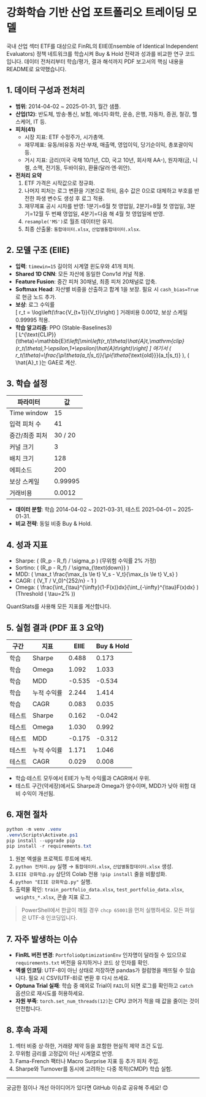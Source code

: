 # 강화학습 기반 산업 포트폴리오 트레이딩 모델

국내 산업 섹터 ETF를 대상으로 FinRL의 EIIE(Ensemble of Identical Independent Evaluators) 정책 네트워크를 학습시켜 Buy & Hold 전략과 성과를 비교한 연구 코드입니다. 데이터 전처리부터 학습/평가, 결과 해석까지 PDF 보고서의 핵심 내용을 README로 요약했습니다.

## 1. 데이터 구성과 전처리
- **범위**: 2014-04-02 ~ 2025-01-31, 월간 샘플.
- **산업(12)**: 반도체, 방송·통신, 보험, 에너지·화학, 운송, 은행, 자동차, 증권, 철강, 헬스케어, IT 등.
- **피처(41)**  
  - 시장 지표: ETF 수정주가, 시가총액.  
  - 재무제표: 유동/비유동 자산·부채, 매출액, 영업이익, 당기순이익, 총포괄이익 등.  
  - 거시 지표: 금리(미국 국채 10/1년, CD, 국고 10년, 회사채 AA-), 원자재(금, 니켈, 소맥, 전기동, 두바이유), 환율(달러·엔·위안).
- **전처리 요약**
  1. ETF 가격은 시작값으로 정규화.
  2. 나머지 피처는 로그 변환을 기본으로 하되, 음수 값은 0으로 대체하고 부호를 반전한 파생 변수도 생성 후 로그 적용.
  3. 재무제표 공시 시차를 반영: 1분기=6월 첫 영업일, 2분기=8월 첫 영업일, 3분기=12월 두 번째 영업일, 4분기=다음 해 4월 첫 영업일에 반영.
  4. `resample('MS')`로 월초 데이터만 유지.
  5. 최종 산출물: `통합데이터.xlsx`, `산업별통합데이터.xlsx`.

## 2. 모델 구조 (EIIE)
- **입력**: `timewin=15` 길이의 시계열 윈도우와 41개 피처.
- **Shared 1D CNN**: 모든 자산에 동일한 Conv1d 커널 적용.
- **Feature Fusion**: 중간 피처 30채널, 최종 피처 20채널로 압축.
- **Softmax Head**: 자산별 비중을 산출하고 합계 1을 보장. 필요 시 `cash_bias=True`로 현금 노드 추가.
- **보상**: 로그 수익률  
  \[
  r_t = \log\left(\frac{V_{t+1}}{V_t}\right)
  \]
  거래비용 0.0012, 보상 스케일 0.99995 적용.
- **학습 알고리즘**: PPO (Stable-Baselines3)  
  \[
  L^{\text{CLIP}}(\theta)=\mathbb{E}_t\left[\min\left(r_t(\theta)\hat{A}_t,\mathrm{clip}(r_t(\theta),1-\epsilon,1+\epsilon)\hat{A}_t\right)\right]
  \]
  여기서 \( r_t(\theta)=\frac{\pi_\theta(a_t|s_t)}{\pi_{\theta_{\text{old}}}(a_t|s_t)} \), \( \hat{A}_t \)는 GAE로 계산.

## 3. 학습 설정
| 파라미터 | 값 |
| --- | --- |
| Time window | 15 |
| 입력 피처 수 | 41 |
| 중간/최종 피처 | 30 / 20 |
| 커널 크기 | 3 |
| 배치 크기 | 128 |
| 에피소드 | 200 |
| 보상 스케일 | 0.99995 |
| 거래비용 | 0.0012 |

- **데이터 분할**: 학습 2014-04-02 ~ 2021-03-31, 테스트 2021-04-01 ~ 2025-01-31.
- **비교 전략**: 동일 비중 Buy & Hold.

## 4. 성과 지표
- Sharpe: \( (R_p - R_f) / \sigma_p \) (무위험 수익률 2% 가정)
- Sortino: \( (R_p - R_f) / \sigma_{\text{down}} \)
- MDD: \( \max_t \frac{\max_{s \le t} V_s - V_t}{\max_{s \le t} V_s} \)
- CAGR: \( (V_T / V_0)^{252/n} - 1 \)
- Omega: \( \frac{\int_{\tau}^{\infty}(1-F(x))dx}{\int_{-\infty}^{\tau}F(x)dx} \) (Threshold \( \tau=2\% \))

QuantStats를 사용해 모든 지표를 계산합니다.

## 5. 실험 결과 (PDF 표 3 요약)
| 구간 | 지표 | EIIE | Buy & Hold |
| --- | --- | --- | --- |
| 학습 | Sharpe | 0.488 | 0.173 |
| 학습 | Omega | 1.092 | 1.033 |
| 학습 | MDD | -0.535 | -0.534 |
| 학습 | 누적 수익률 | 2.244 | 1.414 |
| 학습 | CAGR | 0.083 | 0.035 |
| 테스트 | Sharpe | 0.162 | -0.042 |
| 테스트 | Omega | 1.030 | 0.992 |
| 테스트 | MDD | -0.175 | -0.312 |
| 테스트 | 누적 수익률 | 1.171 | 1.046 |
| 테스트 | CAGR | 0.029 | 0.008 |

- 학습·테스트 모두에서 EIIE가 누적 수익률과 CAGR에서 우위.
- 테스트 구간(약세장)에서도 Sharpe과 Omega가 양수이며, MDD가 낮아 위험 대비 수익이 개선됨.

## 6. 재현 절차
```powershell
python -m venv .venv
.venv\Scripts\Activate.ps1
pip install --upgrade pip
pip install -r requirements.txt
```
1. 원본 엑셀을 프로젝트 루트에 배치.
2. `python 전처리.py` 실행 → `통합데이터.xlsx`, `산업별통합데이터.xlsx` 생성.
3. `EIIE 강화학습.py` 상단의 Colab 전용 `!pip install` 줄을 비활성화.
4. `python "EIIE 강화학습.py"` 실행.
5. 출력물 확인: `train_portfolio_data.xlsx`, `test_portfolio_data.xlsx`, `weights_*.xlsx`, 콘솔 지표 로그.

> PowerShell에서 한글이 깨질 경우 `chcp 65001`을 먼저 실행하세요. 모든 파일은 UTF-8 인코딩입니다.

## 7. 자주 발생하는 이슈
- **FinRL 버전 변경**: `PortfolioOptimizationEnv` 인자명이 달라질 수 있으므로 `requirements.txt` 버전을 유지하거나 코드 상 인자를 확인.
- **엑셀 인코딩**: UTF-8이 아닌 상태로 저장하면 pandas가 컬럼명을 깨뜨릴 수 있습니다. 필요 시 CSV(UTF-8)로 변환 후 다시 쓰세요.
- **Optuna Trial 실패**: 학습 중 예외로 Trial이 `FAIL`이 되면 로그를 확인하고 `catch` 옵션으로 재시도를 허용하세요.
- **자원 부족**: `torch.set_num_threads(12)`는 CPU 코어가 적을 때 값을 줄이는 것이 안전합니다.

## 8. 후속 과제
1. 섹터 비중 상·하한, 거래량 제약 등을 포함한 현실적 제약 조건 도입.
2. 무위험 금리를 고정값이 아닌 시계열로 반영.
3. Fama-French 팩터나 Macro Surprise 지표 등 추가 피처 주입.
4. Sharpe와 Turnover를 동시에 고려하는 다중 목적(CMDP) 학습 실험.

---
궁금한 점이나 개선 아이디어가 있다면 GitHub 이슈로 공유해 주세요! 😊
